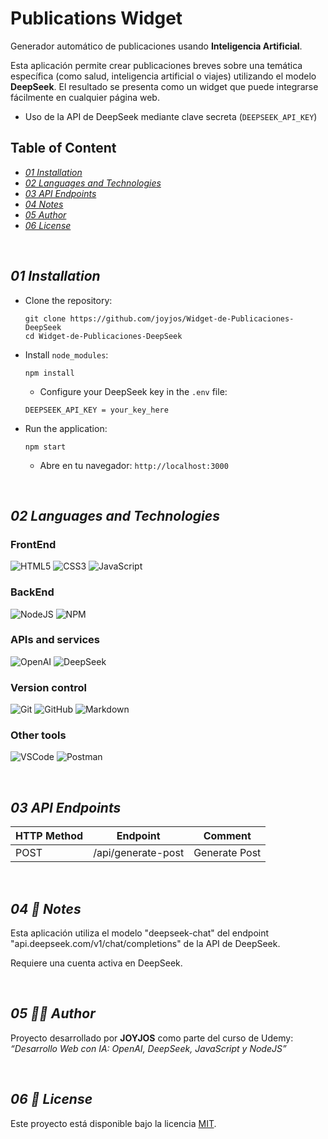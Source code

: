 # Publications Widget
Generador automático de publicaciones usando **Inteligencia Artificial**.

Esta aplicación permite crear publicaciones breves sobre una temática específica (como salud, inteligencia artificial o viajes) utilizando el modelo **DeepSeek**. El resultado se presenta como un widget que puede integrarse fácilmente en cualquier página web.

- Uso de la API de DeepSeek mediante clave secreta (`DEEPSEEK_API_KEY`)

## Table of Content
-  [*01 Installation*](#section_01)
-  [*02 Languages and Technologies*](#section_02)
-  [*03 API Endpoints*](#section_03)
-  [*04 Notes*](#section_04)
-  [*05 Author*](#section_05)
-  [*06 License*](#section_06)
  
<br>

<a id="section_01"></a>
## *01 Installation*

- Clone the repository:

  ~~~
  git clone https://github.com/joyjos/Widget-de-Publicaciones-DeepSeek
  cd Widget-de-Publicaciones-DeepSeek
  ~~~

- Install `node_modules`:
  
  ~~~
  npm install
  ~~~

  - Configure your DeepSeek key in the `.env` file:

  ~~~
  DEEPSEEK_API_KEY = your_key_here
  ~~~

- Run the application:
  
  ~~~
  npm start
  ~~~

  - Abre en tu navegador: `http://localhost:3000`

<br>

<a id="section_02"></a>
## *02 Languages and Technologies*

### FrontEnd
![HTML5](https://img.shields.io/badge/html5-%23E34F26.svg?style=for-the-badge&logo=html5&logoColor=white)
![CSS3](https://img.shields.io/badge/css3-%231572B6.svg?style=for-the-badge&logo=css3&logoColor=white)
![JavaScript](https://img.shields.io/badge/javascript-%23323330.svg?style=for-the-badge&logo=javascript&logoColor=%23F7DF1E)

### BackEnd
![NodeJS](https://img.shields.io/badge/node.js-6DA55F?style=for-the-badge&logo=node.js&logoColor=white)
![NPM](https://img.shields.io/badge/npm-CB3837?style=for-the-badge&logo=npm&logoColor=white)

### APIs and services
![OpenAI](https://img.shields.io/badge/OpenAI_API-000000?style=for-the-badge&logo=openai&logoColor=white)
![DeepSeek](https://img.shields.io/badge/model-deepseek--chat-blueviolet?logo=deepnote&logoColor=white)

### Version control
![Git](https://img.shields.io/badge/git-%23F05033.svg?style=for-the-badge&logo=git&logoColor=white)
![GitHub](https://img.shields.io/badge/github-%23121011.svg?style=for-the-badge&logo=github&logoColor=white)
![Markdown](https://img.shields.io/badge/markdown-%23000000.svg?style=for-the-badge&logo=markdown&logoColor=white)

### Other tools
![VSCode](https://img.shields.io/badge/VSCode-0078D4?style=for-the-badge&logo=visual%20studio%20code&logoColor=white)
![Postman](https://img.shields.io/badge/Postman-FF6C37?style=for-the-badge&logo=Postman&logoColor=white)

<br>

<a id="section_03"></a>
## *03 API Endpoints*

| HTTP Method | Endpoint           | Comment                       |
|-------------|--------------------|----------------------------------|
| POST        | /api/generate-post | Generate Post                    |

<br>

<a id="section_04"></a>
## *04 📌 Notes*

Esta aplicación utiliza el modelo "deepseek-chat" del endpoint "api.deepseek.com/v1/chat/completions" de la API de DeepSeek.

Requiere una cuenta activa en DeepSeek.

<br>

<a id="section_05"></a>
## *05 🧑‍💻 Author*

Proyecto desarrollado por **JOYJOS** como parte del curso de Udemy:  
_“Desarrollo Web con IA: OpenAI, DeepSeek, JavaScript y NodeJS”_

<br>

<a id="section_06"></a>
## *06 📜 License*

Este proyecto está disponible bajo la licencia [MIT](LICENSE).